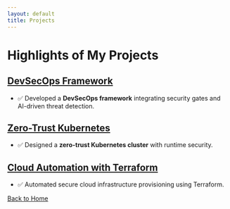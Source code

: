 ```yaml
---
layout: default
title: Projects
---
```


# Highlights of My Projects

## [DevSecOps Framework](projects/project1.md)
- ✅ Developed a **DevSecOps framework** integrating security gates and AI-driven threat detection.

## [Zero-Trust Kubernetes](projects/project2.md)
- ✅ Designed a **zero-trust Kubernetes cluster** with runtime security.

## [Cloud Automation with Terraform](projects/project3.md)
- ✅ Automated secure cloud infrastructure provisioning using Terraform.

[Back to Home](index.md)
